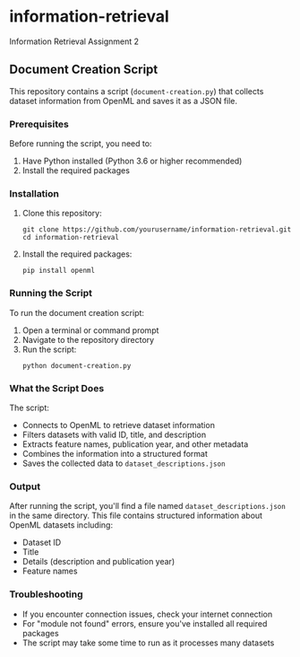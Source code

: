 # information-retrieval
Information Retrieval Assignment 2

## Document Creation Script

This repository contains a script (`document-creation.py`) that collects dataset information from OpenML and saves it as a JSON file.

### Prerequisites

Before running the script, you need to:

1. Have Python installed (Python 3.6 or higher recommended)
2. Install the required packages

### Installation

1. Clone this repository:
   ```
   git clone https://github.com/yourusername/information-retrieval.git
   cd information-retrieval
   ```

2. Install the required packages:
   ```
   pip install openml
   ```

### Running the Script

To run the document creation script:

1. Open a terminal or command prompt
2. Navigate to the repository directory
3. Run the script:
   ```
   python document-creation.py
   ```

### What the Script Does

The script:
- Connects to OpenML to retrieve dataset information
- Filters datasets with valid ID, title, and description
- Extracts feature names, publication year, and other metadata
- Combines the information into a structured format
- Saves the collected data to `dataset_descriptions.json`

### Output

After running the script, you'll find a file named `dataset_descriptions.json` in the same directory. This file contains structured information about OpenML datasets including:
- Dataset ID
- Title
- Details (description and publication year)
- Feature names

### Troubleshooting

- If you encounter connection issues, check your internet connection
- For "module not found" errors, ensure you've installed all required packages
- The script may take some time to run as it processes many datasets

